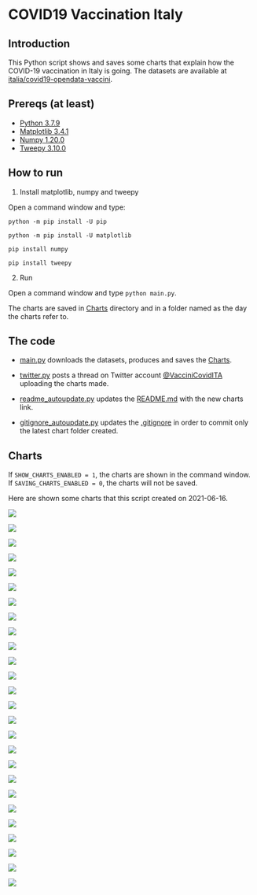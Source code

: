# COVID19 Vaccination Italy

## Introduction

This Python script shows and saves some charts that explain how the COVID-19 vaccination in Italy is going. The datasets are available at [italia/covid19-opendata-vaccini](https://github.com/italia/covid19-opendata-vaccini).

## Prereqs (at least)
* [Python 3.7.9](https://www.python.org/) 
* [Matplotlib 3.4.1](https://pypi.org/project/matplotlib/)
* [Numpy 1.20.0](https://numpy.org/)
* [Tweepy 3.10.0](https://docs.tweepy.org/en/latest/)

## How to run 
1. Install matplotlib, numpy and tweepy

Open a command window and type:

`python -m pip install -U pip`

`python -m pip install -U matplotlib`

`pip install numpy`

`pip install tweepy`

2. Run

Open a command window and type `python main.py`. 

The charts are saved in [Charts](https://github.com/MatteoOrlandini/COVID-19-Vaccination-Italy/tree/main/Charts) directory and in a folder named as the day the charts refer to.

## The code

* [main.py](https://github.com/MatteoOrlandini/COVID-19-Vaccination-Italy/blob/main/main.py) downloads the datasets, produces and saves the [Charts](https://github.com/MatteoOrlandini/COVID-19-Vaccination-Italy/tree/main/Charts).

* [twitter.py](https://github.com/MatteoOrlandini/COVID-19-Vaccination-Italy/blob/main/twitter.py) posts a thread on Twitter account [@VacciniCovidITA](https://twitter.com/VacciniCovidITA) uploading the charts made.

* [readme_autoupdate.py](https://github.com/MatteoOrlandini/COVID-19-Vaccination-Italy/blob/main/readme_autoupdate.py) updates the [README.md](https://github.com/MatteoOrlandini/COVID-19-Vaccination-Italy/blob/main/README.md) with the new charts link.

* [gitignore_autoupdate.py](https://github.com/MatteoOrlandini/COVID-19-Vaccination-Italy/blob/main/readme_autoupdate.py) updates the [.gitignore](https://github.com/MatteoOrlandini/COVID-19-Vaccination-Italy/blob/main/.gitignore) in order to commit only the latest chart folder created.


## Charts
If `SHOW_CHARTS_ENABLED = 1`, the charts are shown in the command window. If `SAVING_CHARTS_ENABLED = 0`, the charts will not be saved.

Here are shown some charts that this script created on 2021-06-16.

![](https://github.com/MatteoOrlandini/COVID-19-Vaccination-Italy/blob/main/Charts/2021-06-16/2021-06-16-area-dosi_consegnate.png)

![](https://github.com/MatteoOrlandini/COVID-19-Vaccination-Italy/blob/main/Charts/2021-06-16/2021-06-16-area-dosi_somministrate.png)

![](https://github.com/MatteoOrlandini/COVID-19-Vaccination-Italy/blob/main/Charts/2021-06-16/2021-06-16-area-percentuale_somministrazione.png)

![](https://github.com/MatteoOrlandini/COVID-19-Vaccination-Italy/blob/main/Charts/2021-06-16/2021-06-16-fascia_anagrafica-prima_dose.png)

![](https://github.com/MatteoOrlandini/COVID-19-Vaccination-Italy/blob/main/Charts/2021-06-16/2021-06-16-fascia_anagrafica-seconda_dose.png)

![](https://github.com/MatteoOrlandini/COVID-19-Vaccination-Italy/blob/main/Charts/2021-06-16/2021-06-16-fascia_anagrafica-sesso_femminile.png)

![](https://github.com/MatteoOrlandini/COVID-19-Vaccination-Italy/blob/main/Charts/2021-06-16/2021-06-16-fascia_anagrafica-sesso_maschile-sesso_femminile.png)

![](https://github.com/MatteoOrlandini/COVID-19-Vaccination-Italy/blob/main/Charts/2021-06-16/2021-06-16-fascia_anagrafica-sesso_maschile.png)

![](https://github.com/MatteoOrlandini/COVID-19-Vaccination-Italy/blob/main/Charts/2021-06-16/2021-06-16-fascia_anagrafica-totale.png)

![](https://github.com/MatteoOrlandini/COVID-19-Vaccination-Italy/blob/main/Charts/2021-06-16/2021-06-16-giorni-dosi_giornaliere.png)

![](https://github.com/MatteoOrlandini/COVID-19-Vaccination-Italy/blob/main/Charts/2021-06-16/2021-06-16-giorni-dosi_totali.png)

![](https://github.com/MatteoOrlandini/COVID-19-Vaccination-Italy/blob/main/Charts/2021-06-16/2021-06-16-giorni-fascia_anagrafica-12-19.png)

![](https://github.com/MatteoOrlandini/COVID-19-Vaccination-Italy/blob/main/Charts/2021-06-16/2021-06-16-giorni-fascia_anagrafica-20-29.png)

![](https://github.com/MatteoOrlandini/COVID-19-Vaccination-Italy/blob/main/Charts/2021-06-16/2021-06-16-giorni-fascia_anagrafica-30-39.png)

![](https://github.com/MatteoOrlandini/COVID-19-Vaccination-Italy/blob/main/Charts/2021-06-16/2021-06-16-giorni-fascia_anagrafica-40-49.png)

![](https://github.com/MatteoOrlandini/COVID-19-Vaccination-Italy/blob/main/Charts/2021-06-16/2021-06-16-giorni-fascia_anagrafica-50-59.png)

![](https://github.com/MatteoOrlandini/COVID-19-Vaccination-Italy/blob/main/Charts/2021-06-16/2021-06-16-giorni-fascia_anagrafica-60-69.png)

![](https://github.com/MatteoOrlandini/COVID-19-Vaccination-Italy/blob/main/Charts/2021-06-16/2021-06-16-giorni-fascia_anagrafica-70-79.png)

![](https://github.com/MatteoOrlandini/COVID-19-Vaccination-Italy/blob/main/Charts/2021-06-16/2021-06-16-giorni-fascia_anagrafica-80-89.png)

![](https://github.com/MatteoOrlandini/COVID-19-Vaccination-Italy/blob/main/Charts/2021-06-16/2021-06-16-giorni-fascia_anagrafica-90+.png)

![](https://github.com/MatteoOrlandini/COVID-19-Vaccination-Italy/blob/main/Charts/2021-06-16/2021-06-16-giorni-fornitore-Janssen.png)

![](https://github.com/MatteoOrlandini/COVID-19-Vaccination-Italy/blob/main/Charts/2021-06-16/2021-06-16-giorni-fornitore-Moderna.png)

![](https://github.com/MatteoOrlandini/COVID-19-Vaccination-Italy/blob/main/Charts/2021-06-16/2021-06-16-giorni-fornitore-Pfizer-BioNTech.png)

![](https://github.com/MatteoOrlandini/COVID-19-Vaccination-Italy/blob/main/Charts/2021-06-16/2021-06-16-giorni-fornitore-Vaxzevria%20(AstraZeneca).png)

![](https://github.com/MatteoOrlandini/COVID-19-Vaccination-Italy/blob/main/Charts/2021-06-16/2021-06-16-giorni-prima_dose-seconda_dose-barre.png)

![](https://github.com/MatteoOrlandini/COVID-19-Vaccination-Italy/blob/main/Charts/2021-06-16/2021-06-16-giorni-prima_dose-seconda_dose.png)

